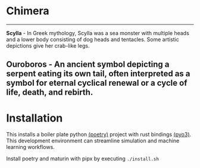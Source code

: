 # Chimera

---
**Scylla** - In Greek mythology, Scylla was a sea monster with multiple heads and a lower body consisting of dog heads and tentacles. Some artistic depictions give her crab-like legs.

**Ouroboros** - An ancient symbol depicting a serpent eating its own tail, often interpreted as a symbol for eternal cyclical renewal or a cycle of life, death, and rebirth.
---

# Installation

This installs a boiler plate python [(poetry)](https://python-poetry.org/docs/) project with rust bindings [(pyo3)](https://docs.rs/pyo3/latest/pyo3/). This development environment can streamline simulation and machine learning workflows.  

Install poetry and maturin with pipx by executing `./install.sh`
